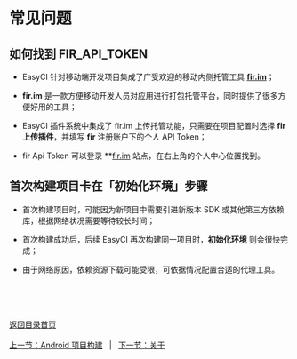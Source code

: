 # 常见问题

## 如何找到 FIR_API_TOKEN

- EasyCI 针对移动端开发项目集成了广受欢迎的移动内侧托管工具 **[fir.im](https://fir.im)**；

- **fir.im** 是一款方便移动开发人员对应用进行打包托管平台，同时提供了很多方便好用的工具；

- EasyCI 插件系统中集成了 fir.im 上传托管功能，只需要在项目配置时选择 **fir 上传插件**，并填写 **fir** 注册账户下的个人 API Token；

- fir Api Token 可以登录 **[fir.im](https://fir.im) 站点，在右上角的个人中心位置找到。

## 首次构建项目卡在「初始化环境」步骤

- 首次构建项目时，可能因为新项目中需要引进新版本 SDK 或其他第三方依赖库，根据网络状况需要等待较长时间；

- 首次构建成功后，后续 EasyCI 再次构建同一项目时，**初始化环境** 则会很快完成；

- 由于网络原因，依赖资源下载可能受限，可依据情况配置合适的代理工具。



<br/><br/><br/>

<div id="bom">
    <a href="./README.md">返回目录首页</a>
</div>
<br>
<div id="bom">
    <a href="./quick_android.md">上一节：Android 项目构建</a>
    &nbsp;&nbsp;|&nbsp;&nbsp;
    <a href="./other_about.md">下一节：关于</a>
</div>

<link rel="stylesheet" rev="stylesheet" href="./assets/css/easy-ci.css" type="text/css"/>